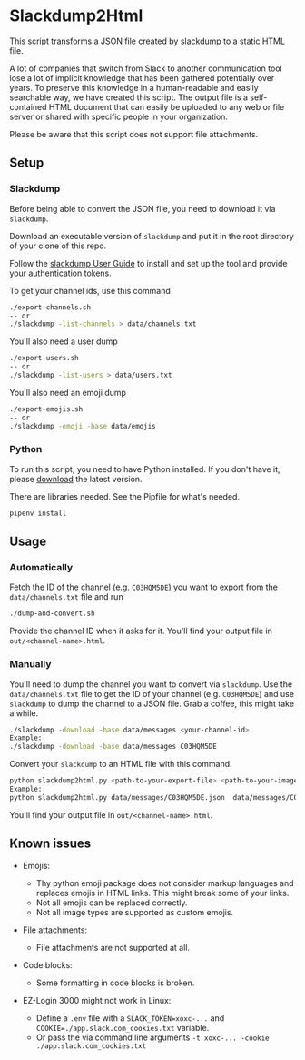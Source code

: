 # Slackdump2Html

This script transforms a JSON file created by [slackdump](https://github.com/rusq/slackdump) to a static HTML file.

A lot of companies that switch from Slack to another communication tool lose a lot of implicit knowledge that has been gathered potentially over years.
To preserve this knowledge in a human-readable and easily searchable way, we have created this script.
The output file is a self-contained HTML document that can easily be uploaded to any web or file server or shared with specific people in your organization.

Please be aware that this script does not support file attachments.

## Setup

### Slackdump

Before being able to convert the JSON file, you need to download it via `slackdump`.

Download an executable version of `slackdump` and put it in the root directory of your clone of this repo.

Follow the [slackdump User Guide](https://github.com/rusq/slackdump/blob/master/doc/README.rst) to install and set up the tool and provide your authentication tokens.

To get your channel ids, use this command

```bash
./export-channels.sh
-- or
./slackdump -list-channels > data/channels.txt
```

You'll also need a user dump

```bash
./export-users.sh
-- or
./slackdump -list-users > data/users.txt
```

You'll also need an emoji dump

```bash
./export-emojis.sh
-- or
./slackdump -emoji -base data/emojis
```

### Python

To run this script, you need to have Python installed. If you don't have it, please [download](https://www.python.org/downloads/) the latest version.

There are libraries needed. See the Pipfile for what's needed.

```bash
pipenv install
```

## Usage

### Automatically

Fetch the ID of the channel (e.g. `C03HQM5DE`) you want to export from the `data/channels.txt` file and run

```bash
./dump-and-convert.sh
```

Provide the channel ID when it asks for it. You'll find your output file in `out/<channel-name>.html`.

### Manually

You'll need to dump the channel you want to convert via `slackdump`.
Use the `data/channels.txt` file to get the ID of your channel (e.g. `C03HQM5DE`) and use `slackdump` to dump the channel to a JSON file.
Grab a coffee, this might take a while.

```bash
./slackdump -download -base data/messages <your-channel-id>
Example:
./slackdump -download -base data/messages C03HQM5DE
```

Convert your `slackdump` to an HTML file with this command.

```bash
python slackdump2html.py <path-to-your-export-file> <path-to-your-image-files> 
Example:
python slackdump2html.py data/messages/C03HQM5DE.json  data/messages/C03HQM5DE
```

You'll find your output file in `out/<channel-name>.html`.

## Known issues

* Emojis:
  * Thy python emoji package does not consider markup languages and replaces emojis in HTML links. This might break some of your links.
  * Not all emojis can be replaced correctly.
  * Not all image types are supported as custom emojis.

* File attachments:
  * File attachments are not supported at all.

* Code blocks:
  * Some formatting in code blocks is broken.

* EZ-Login 3000 might not work in Linux:
  * Define a `.env` file with a `SLACK_TOKEN=xoxc-...` and `COOKIE=./app.slack.com_cookies.txt` variable.
  * Or pass the via command line arguments `-t xoxc-... -cookie ./app.slack.com_cookies.txt`
